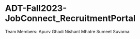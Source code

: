 # ADT-Fall2023-JobConnect_RecruitmentPortal

Team Members:
Apurv Ghadi
Nishant Mhatre
Sumeet Suvarna
